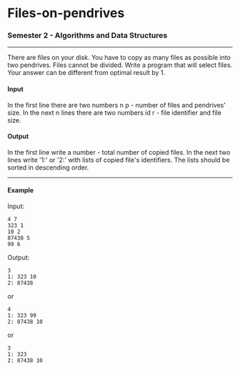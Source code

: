 # Files-on-pendrives
### Semester 2 - Algorithms and Data Structures
---
There are files on your disk. You have to copy as many files as possible into two pendrives. Files cannot be divided. Write a program that will select files. Your answer can be different from optimal result by 1.

#### Input
In the first line there are two numbers n p - number of files and pendrives' size.
In the next n lines there are two numbers id r - file identifier and file size.

#### Output
In the first line write a number - total number of copied files. In the next two lines write '1:' or '2:' with lists of copied file's identifiers. The lists should be sorted in descending order.

---

#### Example
Input:  
```
4 7  
323 1  
10 2  
87438 5  
99 6
```

Output:
```
3  
1: 323 10  
2: 87438  
```

or  

```
4  
1: 323 99  
2: 87438 10  
```

or  

```
3  
1: 323  
2: 87438 10  
```
